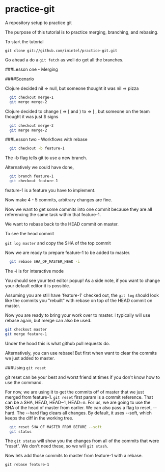 practice-git
============

A repository setup to practice git

The purpose of this tutorial is to practice merging, branching, and
rebasing.

To start the tutorial

`git clone git://github.com/imintel/practice-git.git`

Go ahead a do a `git fetch` as well do get all the branches.

###Lesson one - Merging

####Scenario

Clojure decided nil => null, but someone thought it was nil => pizza

```bash
  git checkout merge-1
  git merge merge-2
```

Clojure decided to change ( => [ and ) to => ] , but someone on the team thought it
was just $ signs

```bash
  git checkout merge-3
  git merge merge-2
```

###Lesson two - Workflows with rebase

```bash
  git checkout -b feature-1
```
The -b flag tells git to use a new branch.

Alternatively we could have done,

```bash
  git branch feature-1
  git checkout feature-1
```

feature-1 is a feature you have to implement. 

Now make 4 - 5 commits, arbitrary changes are fine.

Now we want to get some commits into one commit because they are all
referencing the same task within that feature-1.

We want to rebase back to the HEAD commit on master.

To see the head commit

`git log master` and copy the SHA of the top commit

Now we are ready to prepare feature-1 to be added to master.

```bash
  git rebase SHA_OF_MASTER_HEAD -i
```
The -i is for interactive mode

You should see your text editor popup! As a side note, if you want to
change your default editor it is possible.

Assuming you are still have 'feature-1' checked out, the `git log`
should look like the commits you "rebuilt" with rebase on top of the
HEAD commit on master.

Now you are ready to bring your work over to master. I typically will
use rebase again, but merge can also be used.

```bash
git checkout master
git merge feature-1
```

Under the hood this is what github pull requests do.

Alternatively, you can use rebase! But first when want to clear the
commits we just added to master.

###Using `git reset`

git reset can be your best and worst friend at times if you don't know
how to use the command.

For now, we are using it to get the commits off of master that we just
merged from feature-1. `git reset` first param is a commit reference.
That can be a SHA, HEAD, HEAD~1, HEAD~n. For us, we are going to use the
SHA of the head of master from earlier. We can also pass a flag to
reset, --hard. The --hard flag clears all changes. By default, it uses
--soft, which keeps the diff in the working tree.

```bash
  git reset SHA_OF_MASTER_FROM_BEFORE --soft
  git status
```

The `git status` will show you the changes from all of the commits that
were "reset". We don't need these, so we will `git stash`.

Now lets add those commits to master from feature-1 with a rebase.

`git rebase feature-1`


